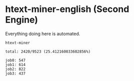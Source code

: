 # htext-miner-english (Second Engine)

Everything doing here is automated.

```
htext-miner

total: 2420/9523 (25.412160033602856%)

job0: 547
job1: 614
job2: 822
job3: 437
```